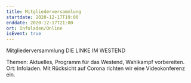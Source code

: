 ```yaml
---
title: Mitgliederversammlung
startdate: 2020-12-17T19:00
enddate: 2020-12-17T21:00
ort: Infoladen/Online
isEvent: true
---
```


Mitgliederversammlung DIE LINKE IM WESTEND

Themen: Aktuelles, Programm für das Westend, Wahlkampf vorbereiten. Ort: Infoladen. Mit Rücksicht auf Corona richten wir eine Videokonferenz ein.
